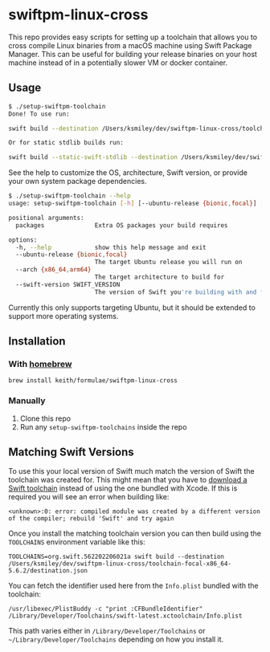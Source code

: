 # swiftpm-linux-cross

This repo provides easy scripts for setting up a toolchain that allows
you to cross compile Linux binaries from a macOS machine using Swift
Package Manager. This can be useful for building your release binaries
on your host machine instead of in a potentially slower VM or docker
container.

## Usage

```sh
$ ./setup-swiftpm-toolchain
Done! To use run:

swift build --destination /Users/ksmiley/dev/swiftpm-linux-cross/toolchain-focal-x86_64-5.6.2/destination.json

Or for static stdlib builds run:

swift build --static-swift-stdlib --destination /Users/ksmiley/dev/swiftpm-linux-cross/toolchain-focal-x86_64-5.6.2/destination_static.json
```

See the help to customize the OS, architecture, Swift version, or
provide your own system package dependencies.

```sh
$ ./setup-swiftpm-toolchain --help
usage: setup-swiftpm-toolchain [-h] [--ubuntu-release {bionic,focal}] [--arch {x86_64,arm64}] [--swift-version SWIFT_VERSION] [packages ...]

positional arguments:
  packages              Extra OS packages your build requires

options:
  -h, --help            show this help message and exit
  --ubuntu-release {bionic,focal}
                        The target Ubuntu release you will run on
  --arch {x86_64,arm64}
                        The target architecture to build for
  --swift-version SWIFT_VERSION
                        The version of Swift you're building with and for
```

Currently this only supports targeting Ubuntu, but it should be extended
to support more operating systems.

## Installation

### With [homebrew](https://brew.sh)

```
brew install keith/formulae/swiftpm-linux-cross
```

### Manually

1. Clone this repo
2. Run any `setup-swiftpm-toolchains` inside the repo

## Matching Swift Versions

To use this your local version of Swift much match the version of Swift
the toolchain was created for. This might mean that you have to
[download a Swift toolchain](https://www.swift.org/download) instead of
using the one bundled with Xcode. If this is required you will see an
error when building like:

```
<unknown>:0: error: compiled module was created by a different version of the compiler; rebuild 'Swift' and try again
```

Once you install the matching toolchain version you can then build using
the `TOOLCHAINS` environment variable like this:

```
TOOLCHAINS=org.swift.562202206021a swift build --destination /Users/ksmiley/dev/swiftpm-linux-cross/toolchain-focal-x86_64-5.6.2/destination.json
```

You can fetch the identifier used here from the `Info.plist` bundled
with the toolchain:

```
/usr/libexec/PlistBuddy -c "print :CFBundleIdentifier" /Library/Developer/Toolchains/swift-latest.xctoolchain/Info.plist
```

This path varies either in `/Library/Developer/Toolchains` or
`~/Library/Developer/Toolchains` depending on how you install it.
